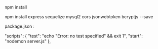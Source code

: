 npm install

npm install express sequelize mysql2 cors jsonwebtoken bcryptjs --save

package.json :

  "scripts": {
    "test": "echo \"Error: no test specified\" && exit 1",
    "start": "nodemon server.js"
  },
